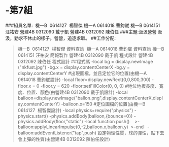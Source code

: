 # -第7組
###組員名單:  機一B  0614127  楊智傑 機一A 0614018 曹鈞崴 機一B 0614151 汪祐安 營建4B 0312090 戴于凱 營建4B 0312092 陳伯任
###主題:汲汲營營 汲汲，勤求不休止的樣子。營營，追逐求取。
##工作分配:
>機一B  0614127  楊智傑 資料查詢  機一A 0614018 曹鈞崴 資料查詢 機一B 0614151 汪祐安 簡報製作 營建4B 0312090 戴于凱 程式設計 營建4B 0312092 陳伯任 程式設計
##程式碼
>-local bg = display.newImage ("nkfust.jpg") 
>-bg.x = display.contentCenterX
>-bg.y = display.contentCenterY 
#出現圖檔，並且定位它的位置(由機一A 0614018 曹鈞崴設計)
>-local floor=display.newRect(0,0,800,300)
>-floor.x = 0
>-floor.y = 620
>-floor:setFillColor(0, 0, 0)
#地位地板長度、寬度、位置、顏色(由營建4B 0312090 戴于凱設計)
>-local balloon=display.newImage("ballon.png",display.contentCenterX,display.comtentCenterY)
>-balloon.x=150
#定位圖檔的位置(由機一B  0614127  楊智傑設計)
>-local physics=require("physics")
>-physics.start()
>-physics.addBody(balloon,{bounce=0})
>-physics.addBody(floor,"static")
>-local function push()
    >-balloon:applyLinearImpulse(0,-2,balloon.x,balloon.y)
  >-end
  
>-balloon:addEventListener("tap",push)
設定物理性質，球的彈性，點下去會上彈的性質(由營建4B 0312092 陳伯任設計)

